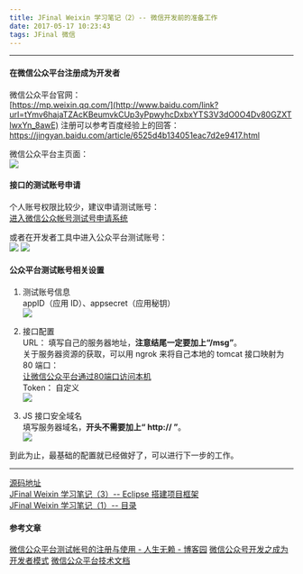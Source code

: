 ```yaml
---
title: JFinal Weixin 学习笔记（2）-- 微信开发前的准备工作
date: 2017-05-17 10:23:43
tags: JFinal 微信
---
```


----
#### 在微信公众平台注册成为开发者  

微信公众平台官网：  
[https://mp.weixin.qq.com/](http://www.baidu.com/link?url=tYmv6hajaTZAcKBeumvkCUp3yPpwyhcDxbxYTS3V3dO0O4Dv80GZXTlwxYn_8awE)
注册可以参考百度经验上的回答：  
https://jingyan.baidu.com/article/6525d4b134051eac7d2e9417.html

微信公众平台主页面：  
![](http://upload-images.jianshu.io/upload_images/5343805-9f4bdf2be9481016.png?imageMogr2/auto-orient/strip%7CimageView2/2/w/1240)

#### 接口的测试账号申请  
个人账号权限比较少，建议申请测试账号：  
[进入微信公众帐号测试号申请系统](http://mp.weixin.qq.com/debug/cgi-bin/sandbox?t=sandbox/login)
  
或者在开发者工具中进入公众平台测试账号：  
![](http://upload-images.jianshu.io/upload_images/5343805-c6400ba5740ad959.png?imageMogr2/auto-orient/strip%7CimageView2/2/w/1240)
![](http://upload-images.jianshu.io/upload_images/5343805-e55f2cc1cef0ad40.png?imageMogr2/auto-orient/strip%7CimageView2/2/w/1240)
  
#### 公众平台测试账号相关设置
  
1. 测试账号信息  
appID（应用 ID）、appsecret（应用秘钥）  
![](http://upload-images.jianshu.io/upload_images/5343805-d5dc7bbc1050ac0c.png?imageMogr2/auto-orient/strip%7CimageView2/2/w/1240)
  
2. 接口配置  
URL： 填写自己的服务器地址，**注意结尾一定要加上“/msg”**。  
关于服务器资源的获取，可以用 ngrok 来将自己本地的 tomcat 接口映射为 80 端口：  
[让微信公众平台通过80端口访问本机](http://www.cnblogs.com/zyw-205520/p/4733062.html)  
Token： 自定义  
![](http://upload-images.jianshu.io/upload_images/5343805-61056e30d665d56b.png?imageMogr2/auto-orient/strip%7CimageView2/2/w/1240)  

3. JS 接口安全域名  
填写服务器域名，**开头不需要加上“ http:// ”**。  
![](http://upload-images.jianshu.io/upload_images/5343805-3e11ef73ba57dfd2.png?imageMogr2/auto-orient/strip%7CimageView2/2/w/1240)  
  
到此为止，最基础的配置就已经做好了，可以进行下一步的工作。  

----
[源码地址](http://git.oschina.net/NanCarp/jfinal-weixin-nancarp)  
[JFinal Weixin 学习笔记（3）-- Eclipse 搭建项目框架](http://www.jianshu.com/p/fbf80b794c65)  
[JFinal Weixin 学习笔记（1）-- 目录](http://www.jianshu.com/p/0ea20e77cf29)    
  
#### 参考文章
[微信公众平台测试帐号的注册与使用 - 人生无赖 - 博客园](https://www.baidu.com/link?url=DmdinFOZnfkROj6jj0xrJI-4d67eguNmo9J6XTqfnolcWwzr-8sFam7KQ_rDGHz9s1Xlt9_G-TmwftIXoQo90K&wd=&eqid=c1d1a0a50006354f00000005591bacff)
[微信公众号开发之成为开发者模式](http://www.jianshu.com/p/a87d4b9f9424)
[微信公众平台技术文档 ](https://mp.weixin.qq.com/wiki)